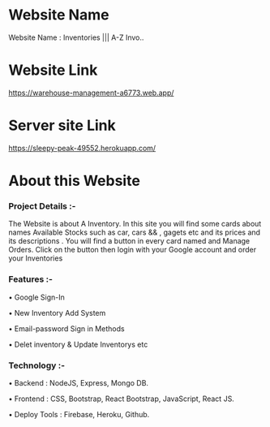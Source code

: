 # Website Name

Website Name : Inventories ||| A-Z Invo..

# Website Link

https://warehouse-management-a6773.web.app/

# Server site Link

https://sleepy-peak-49552.herokuapp.com/

# About this Website

### Project Details :-

The Website is about A Inventory. In this site you will find some cards about names Available Stocks such as car, cars && , gagets etc and its prices and its descriptions . You will find a button in every card named and Manage Orders. Click on the button then login with your Google account and order your Inventories

### Features :-

• Google Sign-In

• New Inventory Add System

• Email-password Sign in Methods

• Delet inventory & Update Inventorys etc


### Technology :-


• Backend : NodeJS, Express, Mongo DB.

• Frontend : CSS, Bootstrap, React Bootstrap, JavaScript, React JS. 

• Deploy Tools : Firebase, Heroku, Github.
